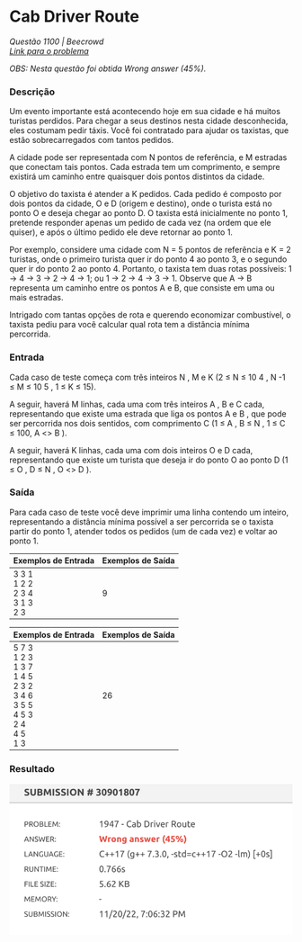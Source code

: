 # Cab Driver Route

*Questão 1100 | Beecrowd*  
*[Link para o problema](https://www.beecrowd.com.br/judge/en/problems/view/1905)*

*OBS: Nesta questão foi obtida Wrong answer (45%).*

### **Descrição**

Um evento importante está acontecendo hoje em sua cidade e há muitos turistas perdidos. Para chegar a seus destinos nesta cidade desconhecida, eles costumam pedir táxis. Você foi contratado para ajudar os taxistas, que estão sobrecarregados com tantos pedidos.

A cidade pode ser representada com N pontos de referência, e M estradas que conectam tais pontos. Cada estrada tem um comprimento, e sempre existirá um caminho entre quaisquer dois pontos distintos da cidade.

O objetivo do taxista é atender a K pedidos. Cada pedido é composto por dois pontos da cidade, O e D (origem e destino), onde o turista está no ponto O e deseja chegar ao ponto D. O taxista está inicialmente no ponto 1, pretende responder apenas um pedido de cada vez (na ordem que ele quiser), e após o último pedido ele deve retornar ao ponto 1.

Por exemplo, considere uma cidade com N = 5 pontos de referência e K = 2 turistas, onde o primeiro turista quer ir do ponto 4 ao ponto 3, e o segundo quer ir do ponto 2 ao ponto 4. Portanto, o taxista tem duas rotas possíveis: 1 -> 4 -> 3 -> 2 -> 4 -> 1; ou 1 -> 2 -> 4 -> 3 -> 1. Observe que A -> B representa um caminho entre os pontos A e B, que consiste em uma ou mais estradas.

Intrigado com tantas opções de rota e querendo economizar combustível, o taxista pediu para você calcular qual rota tem a distância mínima percorrida.


### **Entrada**

Cada caso de teste começa com três inteiros N , M e K (2 ≤ N ≤ 10 4 , N -1 ≤ M ≤ 10 5 , 1 ≤ K ≤ 15).

A seguir, haverá M linhas, cada uma com três inteiros A , B e C cada, representando que existe uma estrada que liga os pontos A e B , que pode ser percorrida nos dois sentidos, com comprimento C (1 ≤ A , B ≤ N , 1 ≤ C ≤ 100, A <> B ).

A seguir, haverá K linhas, cada uma com dois inteiros O e D cada, representando que existe um turista que deseja ir do ponto O ao ponto D (1 ≤ O , D ≤ N , O <> D ).

### **Saída**

Para cada caso de teste você deve imprimir uma linha contendo um inteiro, representando a distância mínima possível a ser percorrida se o taxista partir do ponto 1, atender todos os pedidos (um de cada vez) e voltar ao ponto 1.

| **Exemplos de Entrada** | **Exemplos de Saída** |
|-------------------------|---------------------|
|3 3 1<br>1 2 2<br>2 3 4<br>3 1 3<br>2 3<br> |9 |

| **Exemplos de Entrada** | **Exemplos de Saída** |
|-------------------------|---------------------|
|5 7 3<br>1 2 3<br>1 3 7<br>1 4 5<br>2 3 2<br>3 4 6<br>3 5 5<br>4 5 3<br>2 4<br>4 5<br>1 3<br> |26 |

### **Resultado**
![](1947.png)
